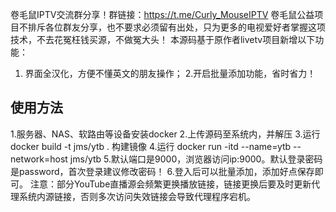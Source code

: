 卷毛鼠IPTV交流群分享！群链接：https://t.me/Curly_MouseIPTV
卷毛鼠公益项目不排斥各位群友分享，也不要求必须留有出处，只为更多的电视爱好者掌握这项技术，不去花冤枉钱买源，不做冤大头！
本源码基于原作者livetv项目新增以下功能：
1. 界面全汉化，方便不懂英文的朋友操作；
2.开启批量添加功能，省时省力！
## 使用方法
1.服务器、NAS、软路由等设备安装docker
2.上传源码至系统内，并解压
3.运行 docker build -t jms/ytb . 构建镜像
4.运行 docker run -itd --name=ytb --network=host jms/ytb
5.默认端口是9000，浏览器访问ip:9000。默认登录密码是password，首次登录建议修改密码！
6.登入后可以批量添加，添加好点保存即可。
注意：部分YouTube直播源会频繁更换播放链接，链接更换后要及时更新代理系统内源链接，否则多次访问失效链接会导致代理程序宕机。

